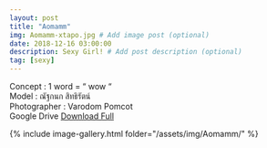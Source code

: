 ```yaml
---
layout: post
title: "Aomamm"
img: Aomamm-xtapo.jpg # Add image post (optional)
date: 2018-12-16 03:00:00
description: Sexy Girl! # Add post description (optional)
tag: [sexy]
---
```

Concept : 1 word = “ wow “  
Model : ณัฐกนก สิทธิรัตน์  
Photographer : Varodom Pomcot   
Google Drive [Download Full](http://gestyy.com/e0G0Dt)   

{% include image-gallery.html folder="/assets/img/Aomamm/" %}
